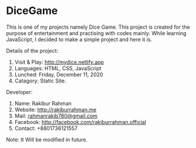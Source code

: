 # DiceGame
This is one of my projects namely Dice Game. This project is created for the purpose of entertainment and practising with codes mainly. While learning JavaScript, I decided to make a simple project and here it is. 


Details of the project:
1. Visit & Play: http://mydice.netlify.app
2. Languages: HTML, CSS, JavaScript
3. Lunched: Friday, December 11, 2020
4.   Catagory: Static Site.

Developer:

1. Name: Rakibur Rahman
2. Website: http://rakiburrahman.me
3. Mail: rahmanrakib780@gmail.com
4. Facebook: http://facebook.com/rakiburrahman.official
5. Contact: +8801736121557


Note: It Will be modified in future.
